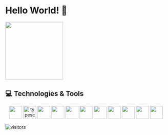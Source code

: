 # Hello World! 🖖



<img height="180em" src="https://github-readme-stats.vercel.app/api/top-langs/?username=rubens-lavor&layout=compact&langs_count=6&theme=highcontrast"/>



## 💻 Technologies & Tools

<p align="center">

  
<img src="https://cdn.jsdelivr.net/gh/devicons/devicon/icons/javascript/javascript-original.svg" width="40"/>
 
<img alt="typescript" src="https://cdn.jsdelivr.net/gh/devicons/devicon/icons/typescript/typescript-original.svg" width="40"/>

<img src="https://cdn.jsdelivr.net/gh/devicons/devicon/icons/java/java-original.svg" width="40"/>
 
<img src="https://cdn.jsdelivr.net/gh/devicons/devicon/icons/kotlin/kotlin-original.svg" width="40"/>

<img src="https://cdn.jsdelivr.net/gh/devicons/devicon/icons/c/c-original.svg" width="40"/>
 
<img src="https://cdn.jsdelivr.net/gh/devicons/devicon/icons/cplusplus/cplusplus-original.svg" width="40"/>
 
<img src="https://cdn.jsdelivr.net/gh/devicons/devicon/icons/nodejs/nodejs-original.svg" width="40"/>
 
<img src="https://cdn.jsdelivr.net/gh/devicons/devicon/icons/react/react-original.svg" width="40"/>
           
<img src="https://cdn.jsdelivr.net/gh/devicons/devicon/icons/vuejs/vuejs-original.svg" width="40"/>

<img src="https://cdn.jsdelivr.net/gh/devicons/devicon/icons/postgresql/postgresql-original.svg" width="40"/>
          
<img src="https://cdn.jsdelivr.net/gh/devicons/devicon/icons/mysql/mysql-original.svg" width="40"/>
                    
                                              
</p>

 ![visitors](https://visitor-badge.glitch.me/badge?page_id=rubens-lavor.visitor-badge)
